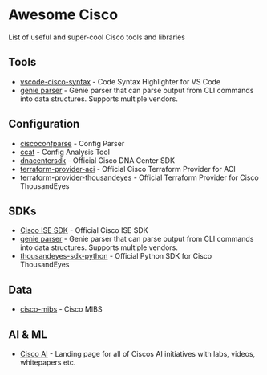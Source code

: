 # Awesome Cisco
List of useful and super-cool Cisco tools and libraries

## Tools
* [vscode-cisco-syntax](https://github.com/woodjme/vscode-cisco-syntax) - Code Syntax Highlighter for VS Code
* [genie parser](https://developer.cisco.com/docs/genie-docs/) - Genie parser that can parse output from CLI commands into data structures. Supports multiple vendors.

## Configuration
* [ciscoconfparse](https://github.com/mpenning/ciscoconfparse) - Config Parser
* [ccat](https://github.com/frostbits-security/ccat) - Config Analysis Tool
* [dnacentersdk](https://github.com/cisco-en-programmability/dnacentersdk) - Official Cisco DNA Center SDK
* [terraform-provider-aci](https://github.com/CiscoDevNet/terraform-provider-aci) - Official Cisco Terraform Provider for ACI
* [terraform-provider-thousandeyes](https://github.com/thousandeyes/terraform-provider-thousandeyes) - Official Terraform Provider for Cisco ThousandEyes

## SDKs
* [Cisco ISE SDK](https://github.com/CiscoISE/ciscoisesdk) - Official Cisco ISE SDK
* [genie parser](https://developer.cisco.com/docs/genie-docs/) - Genie parser that can parse output from CLI commands into data structures. Supports multiple vendors.
* [thousandeyes-sdk-python](https://github.com/thousandeyes/thousandeyes-sdk-python) - Official Python SDK for Cisco ThousandEyes

## Data
* [cisco-mibs](https://github.com/cisco/cisco-mibs) - Cisco MIBS

## AI & ML
* [Cisco AI](https://developer.cisco.com/site/ai/) - Landing page for all of Ciscos AI initiatives with labs, videos, whitepapers etc.
